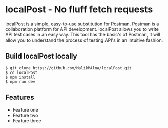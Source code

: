 # localPost - No fluff fetch requests
localPost is a simple, easy-to-use substitution for [Postman](https://www.postman.com/). Postman is a collaboration platform for API development. localPost allows you to write API test cases in an easy way. This tool has the basic's of Postman, it will allow you to understand the process of testing API's in an intuitive fashion.

## Build localPost locally

    $ git clone https://github.com/MalikMAlna/localPost.git
    $ cd localPost
    $ npm install
    $ npm run dev
    
## Features

 - Feature one
 - Feature two
 - Feature three
